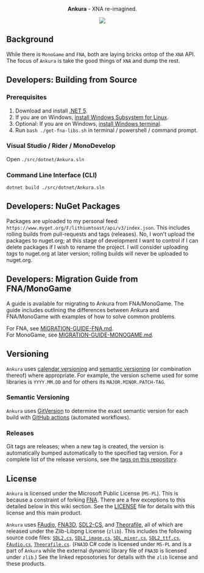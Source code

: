 <p align="center">
  <b>Ankura</b> - XNA re-imagined.</a>
</p>
<p align="center">
    <img src="https://github.com/craftworkgames/Ankura/workflows/CI/CD/badge.svg"/>
</p>

## Background

While there is `MonoGame` and `FNA`, both are laying bricks ontop of the `XNA` API. The focus of `Ankura` is take the good things of `XNA` and dump the rest.

## Developers: Building from Source

### Prerequisites

1. Download and install [.NET 5](https://dotnet.microsoft.com/download).
2. If you are on Windows, [install Windows Subsystem for Linux](https://docs.microsoft.com/en-us/windows/wsl/install-win10).
3. Optional: If you are on Windows, [install Windows terminal](https://docs.microsoft.com/en-us/windows/terminal/get-started).
4. Run `bash ./get-fna-libs.sh` in terminal / powershell / command prompt.

### Visual Studio / Rider / MonoDevelop

Open `./src/dotnet/Ankura.sln`

### Command Line Interface (CLI)

`dotnet build ./src/dotnet/Ankura.sln`

## Developers: NuGet Packages

Packages are uploaded to my personal feed: `https://www.myget.org/F/lithiumtoast/api/v3/index.json`. This includes rolling builds from pull-requests and tags (releases). No, I won't upload the packages to nuget.org; at this stage of development I want to control if I can delete packages if I wish to rename the project. I will consider uploading *tags* to nuget.org at later version; rolling builds will never be uploaded to nuget.org.

## Developers: Migration Guide from FNA/MonoGame

A guide is available for migrating to Ankura from FNA/MonoGame. The guide includes outlining the differences between Ankura and FNA/MonoGame with examples of how to solve common problems.

For FNA, see [MIGRATION-GUIDE-FNA.md](MIGRATION-GUIDE-FNA.md).  
For MonoGame, see [MIGRATION-GUIDE-MONOGAME.md](MIGRATION-GUIDE-MONOGAME.md).

## Versioning

`Ankura` uses [calendar versioning](https://calver.org) and [semantic versioning](https://semver.org) (or combination thereof) where appropriate. For example, the version scheme used for some libraries is `YYYY.MM.DD` and for others its `MAJOR.MINOR.PATCH-TAG`.

### Semantic Versioning

`Ankura` uses [GitVersion](https://github.com/GitTools/GitVersion) to determine the exact semantic version for each build with [GitHub actions](https://docs.github.com/en/free-pro-team@latest/actions/guides/about-continuous-integration) (automated workflows). 

### Releases

Git tags are releases; when a new tag is created, the version is automatically bumped automatically to the specified tag version.
For a complete list of the release versions, see the [tags on this repository](https://github.com/craftworkgames/Ankura/tags).

## License

`Ankura` is licensed under the Microsoft Public License (`MS-PL`). This is because a constraint of forking [FNA](https://github.com/FNA-XNA/FNA). There are a few exceptions to this detailed below in this wiki section. See the [LICENSE](LICENSE) file for details with this license and this main product.

`Ankura` uses [FAudio](https://github.com/FNA-XNA/FAudio), [FNA3D](https://github.com/FNA-XNA/FNA3D), [SDL2-CS](https://github.com/flibitijibibo/SDL2-CS), and [Theorafile](https://github.com/FNA-XNA/Theorafile), all of which are released under the Zlib-Libpng License (`zlib`). This includes the following source code files: [`SDL2.cs`](https://github.com/craftworkgames/Ankura/blob/develop/src/dotnet/projects/production/Ankura/SDL2/SDL2.cs), [`SDL2_image.cs`](https://github.com/craftworkgames/Ankura/blob/develop/src/dotnet/projects/production/Ankura/SDL2/SDL2_image.cs), [`SDL_mixer.cs`](https://github.com/craftworkgames/Ankura/blob/develop/src/dotnet/projects/production/Ankura/SDL2/SDL2_mixer.cs), [`SDL2_ttf.cs`](https://github.com/craftworkgames/Ankura/blob/develop/src/dotnet/projects/production/Ankura/SDL2/SDL2_ttf.cs), [`FAudio.cs`](https://github.com/craftworkgames/Ankura/blob/develop/src/dotnet/projects/production/Ankura/FAudio.cs), [`Theorafile.cs`](https://github.com/craftworkgames/Ankura/blob/develop/src/dotnet/projects/production/Ankura/Theorafile.cs). (`FNA3D` C# code is licensed under `MS-PL` and is a part of `Ankura` while the external dynamic library file of `FNA3D` is licensed under `zlib`.) See the linked reposotories for details with the `zlib` license and these products.
